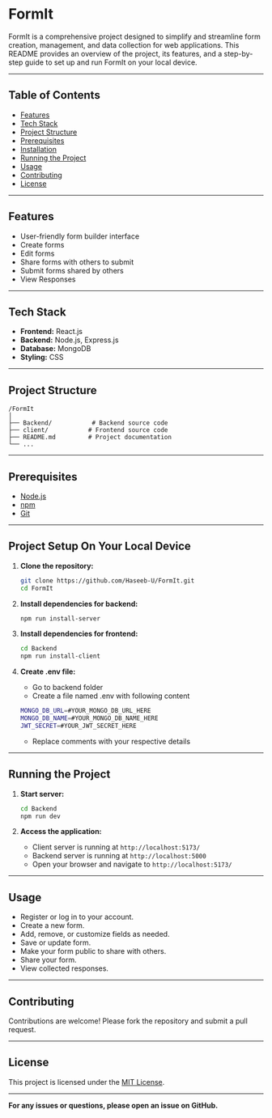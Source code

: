 # FormIt

FormIt is a comprehensive project designed to simplify and streamline form creation, management, and data collection for web applications. This README provides an overview of the project, its features, and a step-by-step guide to set up and run FormIt on your local device.

---

## Table of Contents

-   [Features](#features)
-   [Tech Stack](#tech-stack)
-   [Project Structure](#project-structure)
-   [Prerequisites](#prerequisites)
-   [Installation](#installation)
-   [Running the Project](#running-the-project)
-   [Usage](#usage)
-   [Contributing](#contributing)
-   [License](#license)

---

## Features

-   User-friendly form builder interface
-   Create forms
-   Edit forms
-   Share forms with others to submit
-   Submit forms shared by others
-   View Responses

---

## Tech Stack

-   **Frontend:** React.js
-   **Backend:** Node.js, Express.js
-   **Database:** MongoDB
-   **Styling:** CSS

---

## Project Structure

```
/FormIt
│
├── Backend/           # Backend source code
├── client/           # Frontend source code
├── README.md         # Project documentation
└── ...
```

---

## Prerequisites

-   [Node.js](https://nodejs.org/)
-   [npm](https://www.npmjs.com/)
-   [Git](https://git-scm.com/downloads)

---

## Project Setup On Your Local Device

1. **Clone the repository:**

    ```bash
    git clone https://github.com/Haseeb-U/FormIt.git
    cd FormIt
    ```

2. **Install dependencies for backend:**

    ```bash
    npm run install-server
    ```

3. **Install dependencies for frontend:**

    ```bash
    cd Backend
    npm run install-client
    ```

4. **Create .env file:**
    - Go to backend folder
    - Create a file named .env with following content
    ```bash
    MONGO_DB_URL=#YOUR_MONGO_DB_URL_HERE
    MONGO_DB_NAME=#YOUR_MONGO_DB_NAME_HERE
    JWT_SECRET=#YOUR_JWT_SECRET_HERE
    ```
    - Replace comments with your respective details

---

## Running the Project

1. **Start server:**

    ```bash
    cd Backend
    npm run dev
    ```

2. **Access the application:**
    - Client server is running at `http://localhost:5173/`
    - Backend server is running at `http://localhost:5000`
    - Open your browser and navigate to `http://localhost:5173/`

---

## Usage

-   Register or log in to your account.
-   Create a new form.
-   Add, remove, or customize fields as needed.
-   Save or update form.
-   Make your form public to share with others.
-   Share your form.
-   View collected responses.

---

## Contributing

Contributions are welcome! Please fork the repository and submit a pull request.

---

## License

This project is licensed under the [MIT License](LICENSE).

---

**For any issues or questions, please open an issue on GitHub.**
